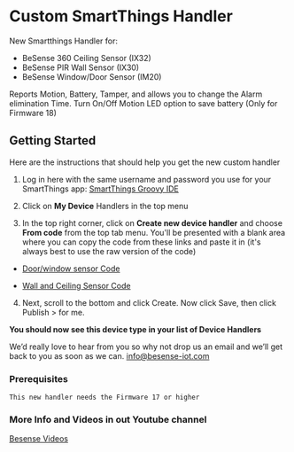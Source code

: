 # Custom SmartThings Handler
New Smartthings Handler for:
* BeSense 360 Ceiling Sensor (IX32)
* BeSense PIR Wall Sensor (IX30)
* BeSense Window/Door Sensor (IM20)

Reports Motion, Battery, Tamper, and allows you to change the Alarm elimination Time.
Turn On/Off Motion LED option to save battery (Only for Firmware 18)


## Getting Started

Here are the instructions that should help you get the new custom handler

1. Log in here with the same username and password you use for your SmartThings app: [SmartThings Groovy IDE](https://consigliere-regional.api.smartthings.com)

2. Click on **My Device** Handlers in the top menu

3. In the top right corner, click on **Create new device handler** and choose **From code** from the top tab menu. You'll be presented with a blank area where you can copy the code from these links and paste it in (it's always best to use the raw version of the code)


* [Door/window sensor Code](https://github.com/besense-iot/smartthings_handler/blob/master/besense-door-window-sensor-zwave-plus.groovy)

* [Wall and Ceiling Sensor Code](https://github.com/besense-iot/smartthings_handler/blob/master/besense-motion-sensor-zwave-plus.groovy)

4. Next, scroll to the bottom and click Create. Now click Save, then click Publish > for me.

**You should now see this device type in your list of Device Handlers**


We’d really love to hear from you so why not drop us an email and we’ll get back to you as soon as we can.
[info@besense-iot.com](http://besense-iot.com/)



### Prerequisites

```
This new handler needs the Firmware 17 or higher

```
### More Info and Videos in out Youtube channel

[Besense Videos](https://www.youtube.com/channel/UCM1G8ks3bRvOLTWLYpe0oFw)
